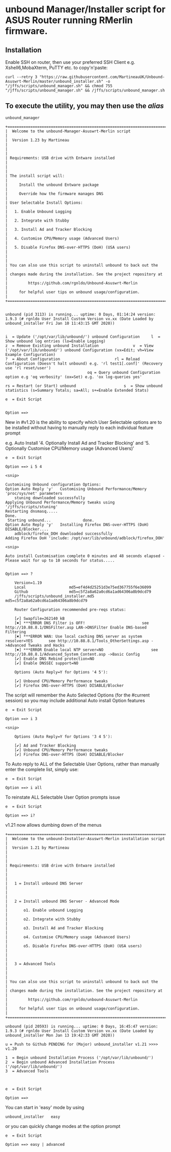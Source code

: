 # unbound Manager/Installer script for ASUS Router running RMerlin firmware.

## Installation ##

Enable SSH on router, then use your preferred SSH Client e.g. Xshell6,MobaXterm, PuTTY etc. to copy'n'paste:

	curl --retry 3 "https://raw.githubusercontent.com/MartineauUK/Unbound-Asuswrt-Merlin/master/unbound_installer.sh" -o "/jffs/scripts/unbound_manager.sh" && chmod 755 "/jffs/scripts/unbound_manager.sh" && /jffs/scripts/unbound_manager.sh


## To execute the utility, you may then use the _alias_ ##

	unbound_manager

```
+======================================================================+
|  Welcome to the unbound-Manager-Asuswrt-Merlin script                |
|  Version 1.23 by Martineau                                           |
|                                                                      |
| Requirements: USB drive with Entware installed                       |
|                                                                      |
| The install script will:                                             |
|     Install the unbound Entware package                              |
|     Override how the firmware manages DNS                            |
| User Selectable Install Options:                                     |
|   1. Enable Unbound Logging                                          |
|   2. Integrate with Stubby                                           |
|   3. Install Ad and Tracker Blocking                                 |
|   4. Customise CPU/Memory usage (Advanced Users)                     |
|   5. Disable Firefox DNS-over-HTTPS (DoH) (USA users)                |
|                                                                      |
| You can also use this script to uninstall unbound to back out the    |
| changes made during the installation. See the project repository at  |
|         https://github.com/rgnldo/Unbound-Asuswrt-Merlin             |
|     for helpful user tips on unbound usage/configuration.            |
+======================================================================+


unbound (pid 3113) is running... uptime: 0 Days, 01:14:24 version: 1.9.3 (# rgnldo User Install Custom Version vx.xx (Date Loaded by unbound_installer Fri Jan 10 11:43:15 GMT 2020))


i  = Update ('/opt/var/lib/unbound/') unbound Configuration		l  = Show unbound log entries (lo=Enable Logging)
z  = Remove Existing unbound Installation				v  = View ('/opt/var/lib/unbound/') unbound Configuration (vx=Edit; vh=View Example Configuration) 
?  = About Configuration						rl = Reload Configuration (Doesn't halt unbound) e.g. 'rl test1[.conf]' (Recovery use 'rl reset/user')
									oq = Query unbound Configuration option e.g 'oq verbosity' (ox=Set) e.g. 'ox log-queries yes'

rs = Restart (or Start) unbound						s  = Show unbound statistics (s=Summary Totals; sa=All; s+=Enable Extended Stats)

e  = Exit Script


Option ==>  
```

New in #v1.20 is the ability to specify which User Selectable options are to be installed without having to manually reply to each individual feature prompt

e.g. Auto Install '4. Optionally Install Ad and Tracker Blocking' and '5. Optionally Customise CPU/Memory usage (Advanced Users)'
```
e  = Exit Script

Option ==> i 5 4

<snip>

Customising Unbound configuration Options:
Option Auto Reply 'y'	Customising Unbound Performance/Memory 'proc/sys/net' parameters
	stuning downloaded successfully
Applying Unbound Performance/Memory tweaks using '/jffs/scripts/stuning'
Restarting dnsmasq.....
Done.
 Starting unbound...              done. 
Option Auto Reply 'y'	Installing Firefox DNS-over-HTTPS (DoH) DISABLE/Blocker....
	adblock/firefox_DOH downloaded successfully
Adding Firefox DoH 'include: /opt/var/lib/unbound/adblock/firefox_DOH'

<snip>

Auto install Customisation complete 0 minutes and 48 seconds elapsed - Please wait for up to 10 seconds for status.....


Option ==> ?

	Version=1.19
	Local					md5=ef4d4d25251d3e75ed367755f6e36099
	Github					md5=c5f2a8a62a0cd6a1ad64306a8b9dcd79
	/jffs/scripts/unbound_installer.md5	md5=c5f2a8a62a0cd6a1ad64306a8b9dcd79

	Router Configuration recommended pre-reqs status:

	[✔] Swapfile=262140 kB
	[✖] ***ERROR DNS Filter is OFF!  						see http://10.88.8.1/DNSFilter.asp LAN->DNSFilter Enable DNS-based Filtering
	[✖] ***ERROR WAN: Use local caching DNS server as system resolver=YES  		see http://10.88.8.1/Tools_OtherSettings.asp ->Advanced Tweaks and Hacks
	[✖] ***ERROR Enable local NTP server=NO  					see http://10.88.8.1/Advanced_System_Content.asp ->Basic Config
	[✔] Enable DNS Rebind protection=NO
	[✔] Enable DNSSEC support=NO

	Options (Auto Reply=Y for Options '4 5'):

	[✔] Unbound CPU/Memory Performance tweaks
	[✔] Firefox DNS-over-HTTPS (DoH) DISABLE/Blocker

```
The script will remember the Auto Selected Options (for the #current session) so you may include additional Auto install Option features

```
e  = Exit Script

Option ==> i 3

<snip>

	Options (Auto Reply=Y for Options '3 4 5'):

	[✔] Ad and Tracker Blocking
	[✔] Unbound CPU/Memory Performance tweaks
	[✔] Firefox DNS-over-HTTPS (DoH) DISABLE/Blocker

```
To Auto reply to ALL of the Selectable User Options, rather than manually enter the complete list, simply use:

```
e  = Exit Script

Option ==> i all
```

To reinstate ALL Selectable User Option prompts issue

```
e  = Exit Script

Option ==> i?
```

v1.21 now allows dumbing down of the menus

```
+======================================================================+
|  Welcome to the unbound-Installer-Asuswrt-Merlin installation script |
|  Version 1.21 by Martineau                                           |
|                                                                      |
| Requirements: USB drive with Entware installed                       |
|                                                                      |
|   1 = Install unbound DNS Server                                     |
|                                                                      |
|   2 = Install unbound DNS Server - Advanced Mode                     |
|       o1. Enable unbound Logging                                     |
|       o2. Integrate with Stubby                                      |
|       o3. Install Ad and Tracker Blocking                            |
|       o4. Customise CPU/Memory usage (Advanced Users)                |
|       o5. Disable Firefox DNS-over-HTTPS (DoH) (USA users)           |
|                                                                      |
|   3 = Advanced Tools                                                 |
|                                                                      |
| You can also use this script to uninstall unbound to back out the    |
| changes made during the installation. See the project repository at  |
|         https://github.com/rgnldo/unbound-Asuswrt-Merlin             |
|     for helpful user tips on unbound usage/configuration.            |
+======================================================================+

unbound (pid 20593) is running... uptime: 0 Days, 16:45:47 version: 1.9.3 (# rgnldo User Install Custom Version vx.xx (Date Loaded by unbound_installer Mon Jan 13 19:42:33 GMT 2020))

u = Push to Github PENDING for (Major) unbound_installer v1.21 >>>> v1.20

1  = Begin unbound Installation Process ('/opt/var/lib/unbound/')
2  = Begin unbound Advanced Installation Process ('/opt/var/lib/unbound/')
3  = Advanced Tools

 	

e  = Exit Script

Option ==> 

```

You can start in 'easy' mode by using
```
unbound_installer   easy
```
or you can quickly change modes at the option prompt

```
e  = Exit Script

Option ==> easy | advanced
```
